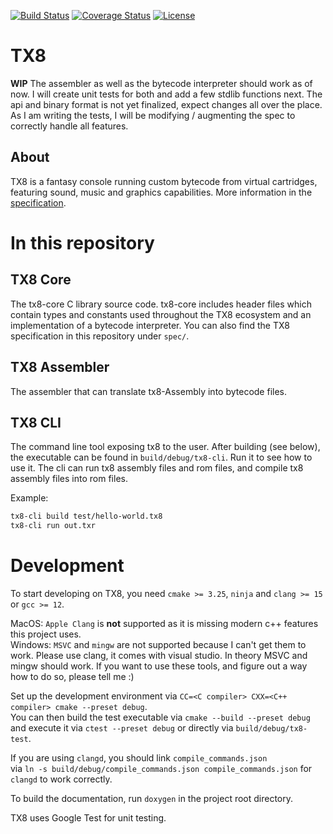 [![Build Status](https://github.com/vypxl/tx8/actions/workflows/test.yml/badge.svg)](https://github.com/vypxl/tx8/actions/workflows/test.yml)
[![Coverage Status](https://coveralls.io/repos/github/vypxl/tx8/badge.svg?branch=main)](https://coveralls.io/github/vypxl/tx8?branch=main)
[![License](https://img.shields.io/badge/license-%20MIT-blue.svg)](https://github.com/vypxl/tx8/blob/main/LICENSE)

# TX8

**WIP** The assembler as well as the bytecode interpreter should work as of now. I will create unit tests for both and
add a few stdlib functions next. The api and binary format is not yet finalized, expect changes all over the place.
As I am writing the tests, I will be modifying / augmenting the spec to correctly handle all features.

## About

TX8 is a fantasy console running custom bytecode from virtual cartridges, featuring
sound, music and graphics capabilities. More information in the [specification](https://github.com/vypxl/tx8/blob/main/spec/spec.md).

# In this repository

## TX8 Core

The tx8-core C library source code.
tx8-core includes header files which contain types and constants used throughout the TX8
ecosystem and an implementation of a bytecode interpreter.
You can also find the TX8 specification in this repository under `spec/`.

## TX8 Assembler

The assembler that can translate tx8-Assembly into bytecode files.

## TX8 CLI

The command line tool exposing tx8 to the user. After building (see below), the executable can be found in
`build/debug/tx8-cli`. Run it to see how to use it. The cli can run tx8 assembly files and rom files, and
compile tx8 assembly files into rom files.

Example:

```sh
tx8-cli build test/hello-world.tx8
tx8-cli run out.txr
```

# Development

To start developing on TX8, you need `cmake >= 3.25`, `ninja` and `clang >= 15` or `gcc >= 12`.

MacOS: `Apple Clang` is **not** supported as it is missing modern c++ features this project uses.\
Windows: `MSVC` and `mingw` are not supported because I can't get them to work. Please use clang, it comes with visual studio.
In theory MSVC and mingw should work. If you want to use these tools, and figure out a way how to do so, please tell me :)

Set up the development environment via `CC=<C compiler> CXX=<C++ compiler> cmake --preset debug`.\
You can then build the test executable via `cmake --build --preset debug`\
and execute it via `ctest --preset debug` or directly via `build/debug/tx8-test`.

If you are using `clangd`, you should link `compile_commands.json`\
via `ln -s build/debug/compile_commands.json compile_commands.json` for `clangd` to work correctly.

To build the documentation, run `doxygen` in the project root directory.

TX8 uses Google Test for unit testing.

